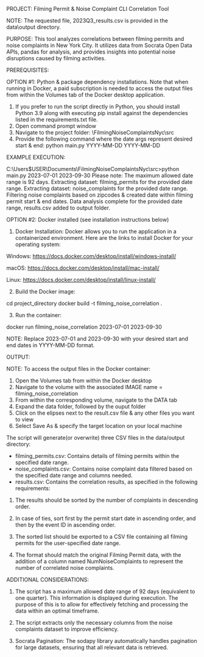 PROJECT: Filming Permit & Noise Complaint CLI Correlation Tool

NOTE: The requested file, 2023Q3_results.csv is provided in the data\output directory.

PURPOSE:
This tool analyzes correlations between filming permits and noise complaints in New York City. It utilizes data from Socrata Open Data APIs, pandas for analysis, and provides insights into potential noise disruptions caused by filming activities.

PREREQUISITES:

OPTION #1:  Python & package dependency installations. Note that when running in Docker, a paid subscription is needed to access the output files from within the Volumes tab of the Docker desktop application.

1. If you prefer to run the script directly in Python, you should install Python 3.9 along with executing pip install against the dependencies listed in the requirements.txt file.
2. Open command prompt window
3. Navigate to the project folder: \FilmingNoiseComplaintsNyc\src
4. Provide the following command where the date args represent desired start & end:
   python main.py YYYY-MM-DD YYYY-MM-DD

EXAMPLE EXECUTION:

C:\Users\$USER\Documents\FilmingNoiseComplaintsNyc\src>python main.py 2023-07-01 2023-09-30
Please note: The maximum allowed date range is 92 days.
Extracting dataset: filming_permits for the provided date range.
Extracting dataset: noise_complaints for the provided date range.
Filtering noise complaints based on zipcodes & created date within filming permit start & end dates.
Data analysis complete for the provided date range, results.csv added to output folder.


OPTION #2:  Docker installed (see installation instructions below)

1. Docker Installation:
Docker allows you to run the application in a containerized environment.
Here are the links to install Docker for your operating system:

Windows: https://docs.docker.com/desktop/install/windows-install/

macOS: https://docs.docker.com/desktop/install/mac-install/

Linux: https://docs.docker.com/desktop/install/linux-install/


2. Build the Docker image:

cd project_directory
docker build -t filming_noise_correlation .

3. Run the container:

docker run filming_noise_correlation 2023-07-01 2023-09-30

NOTE: Replace 2023-07-01 and 2023-09-30 with your desired start and end dates in YYYY-MM-DD format.


OUTPUT:

NOTE: To access the output files in the Docker container:
1. Open the Volumes tab from within the Docker desktop
2. Navigate to the volume with the associated IMAGE name = filming_noise_correlation 
3. From within the corresponding volume, navigate to the DATA tab
4. Expand the data folder, followed by the ouput folder
5. Click on the elipses next to the result.csv file & any other files you want to view
6. Select Save As & specify the target location on your local machine

The script will generate(or overwrite) three CSV files in the data/output directory:

* filming_permits.csv: Contains details of filming permits within the specified date range.
* noise_complaints.csv: Contains noise complaint data filtered based on the specified date range and columns needed.
* results.csv: Contains the correlation results, as specified in the following requirements:

1. The results should be sorted by the number of complaints in descending order.

2. In case of ties, sort first by the permit start date in ascending order, and then by the event ID in ascending order.

3. The sorted list should be exported to a CSV file containing all filming permits for the user-specified date range. 

4. The format should match the original Filming Permit data, with the addition of a column named NumNoiseComplaints to represent the number of correlated noise complaints.

ADDITIONAL CONSIDERATIONS:

1. The script has a maximum allowed date range of 92 days (equivalent to one quarter). This information is displayed during execution. The purpose of this is to allow for effectively fetching and processing the data within an optimal timeframe.

2. The script extracts only the necessary columns from the noise complaints dataset to improve efficiency.

3. Socrata Pagination: The sodapy library automatically handles pagination for large datasets, ensuring that all relevant data is retrieved.